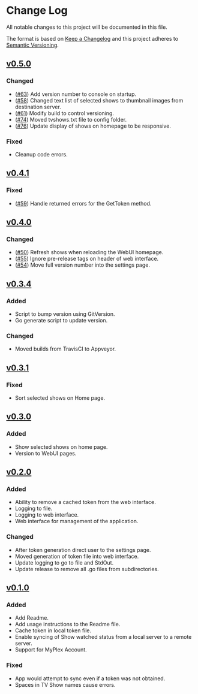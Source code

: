 # Change Log

All notable changes to this project will be documented in this file.

The format is based on [Keep a Changelog](http://keepachangelog.com/) and this project adheres to [Semantic Versioning](http://semver.org/).

<!-- ## [Unreleased]

### Added
*

### Changed
*

### Fixed
*
-->

## [v0.5.0]

### Changed

* ([#63](https://github.com/danstis/Plex-Sync/issues/63)) Add version number to console on startup.
* ([#58](https://github.com/danstis/Plex-Sync/issues/58)) Changed text list of selected shows to thumbnail images from destination server.
* ([#61](https://github.com/danstis/Plex-Sync/issues/61)) Modify build to control versioning.
* ([#74](https://github.com/danstis/Plex-Sync/issues/74)) Moved tvshows.txt file to config folder.
* ([#76](https://github.com/danstis/Plex-Sync/issues/76)) Update display of shows on homepage to be responsive.

### Fixed

* Cleanup code errors.

## [v0.4.1]

### Fixed

* ([#59](https://github.com/danstis/Plex-Sync/issues/59)) Handle returned errors for the GetToken method.

## [v0.4.0]

### Changed

* ([#50](https://github.com/danstis/Plex-Sync/issues/50)) Refresh shows when reloading the WebUI homepage.
* ([#55](https://github.com/danstis/Plex-Sync/issues/55)) Ignore pre-release tags on header of web interface.
* ([#54](https://github.com/danstis/Plex-Sync/issues/54)) Move full version number into the settings page.

## [v0.3.4]

### Added

* Script to bump version using GitVersion.
* Go generate script to update version.

### Changed

* Moved builds from TravisCI to Appveyor.

## [v0.3.1]

### Fixed

* Sort selected shows on Home page.

## [v0.3.0]

### Added

* Show selected shows on home page.
* Version to WebUI pages.

## [v0.2.0]

### Added

* Ability to remove a cached token from the web interface.
* Logging to file.
* Logging to web interface.
* Web interface for management of the application.

### Changed

* After token generation direct user to the settings page.
* Moved generation of token file into web interface.
* Update logging to go to file and StdOut.
* Update release to remove all .go files from subdirectories.

## [v0.1.0]

### Added

* Add Readme.
* Add usage instructions to the Readme file.
* Cache token in local token file.
* Enable syncing of Show watched status from a local server to a remote server.
* Support for MyPlex Account.

### Fixed

* App would attempt to sync even if a token was not obtained.
* Spaces in TV Show names cause errors.

[unreleased]: https://github.com/danstis/Plex-Sync/compare/v0.5.0...HEAD
[v0.5.0]: https://github.com/danstis/Plex-Sync/compare/v0.4.1...v0.5.0
[v0.4.1]: https://github.com/danstis/Plex-Sync/compare/v0.4.0...v0.4.1
[v0.4.0]: https://github.com/danstis/Plex-Sync/compare/v0.3.4...v0.4.0
[v0.3.4]: https://github.com/danstis/Plex-Sync/compare/v0.3.1...v0.3.4
[v0.3.1]: https://github.com/danstis/Plex-Sync/compare/v0.3.0...v0.3.1
[v0.3.0]: https://github.com/danstis/Plex-Sync/compare/v0.2.0...v0.3.0
[v0.2.0]: https://github.com/danstis/Plex-Sync/compare/v0.1.0...v0.2.0
[v0.1.0]: https://github.com/danstis/Plex-Sync/compare/v0.0.1...v0.1.0
